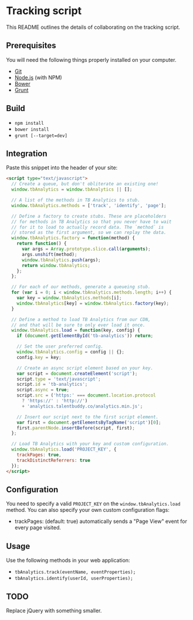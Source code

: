 # Tracking script

This README outlines the details of collaborating on the tracking script.

## Prerequisites

You will need the following things properly installed on your computer.

* [Git](http://git-scm.com/)
* [Node.js](http://nodejs.org/) (with NPM)
* [Bower](http://bower.io/)
* [Grunt](http://gruntjs.com/)

## Build

* `npm install`
* `bower install`
* `grunt [--target=dev]`

## Integration

Paste this snippet into the header of your site:

```html
<script type="text/javascript">
  // Create a queue, but don't obliterate an existing one!
  window.tbAnalytics = window.tbAnalytics || [];

  // A list of the methods in TB Analytics to stub.
  window.tbAnalytics.methods = ['track', 'identify', 'page'];

  // Define a factory to create stubs. These are placeholders
  // for methods in TB Analytics so that you never have to wait
  // for it to load to actually record data. The `method` is
  // stored as the first argument, so we can replay the data.
  window.tbAnalytics.factory = function(method) {
    return function() {
      var args = Array.prototype.slice.call(arguments);
      args.unshift(method);
      window.tbAnalytics.push(args);
      return window.tbAnalytics;
    };
  };

  // For each of our methods, generate a queueing stub.
  for (var i = 0; i < window.tbAnalytics.methods.length; i++) {
    var key = window.tbAnalytics.methods[i];
    window.tbAnalytics[key] = window.tbAnalytics.factory(key);
  }

  // Define a method to load TB Analytics from our CDN,
  // and that will be sure to only ever load it once.
  window.tbAnalytics.load = function(key, config) {
    if (document.getElementById('tb-analytics')) return;

    // Set the user preferred config.
    window.tbAnalytics.config = config || {};
    config.key = key;

    // Create an async script element based on your key.
    var script = document.createElement('script');
    script.type = 'text/javascript';
    script.id = 'tb-analytics';
    script.async = true;
    script.src = ('https:' === document.location.protocol
      ? 'https://' : 'http://')
      + 'analytics.talentbuddy.co/analytics.min.js';

    // Insert our script next to the first script element.
    var first = document.getElementsByTagName('script')[0];
    first.parentNode.insertBefore(script, first);
  };

  // Load TB Analytics with your key and custom configuration.
  window.tbAnalytics.load('PROJECT_KEY', {
    trackPages: true,
    trackDistinctReferrers: true
  });
</script>
```

## Configuration

You need to specify a valid `PROJECT_KEY` on the `window.tbAnalytics.load`
method. You can also specify your own custom configuration flags:

* trackPages: (default: true) automatically sends a "Page View" event for every
  page visited.

## Usage

Use the following methods in your web application:

* `tbAnalytics.track(eventName, eventProperties);`
* `tbAnalytics.identify(userId, userProperties);`

## TODO

Replace jQuery with something smaller.
